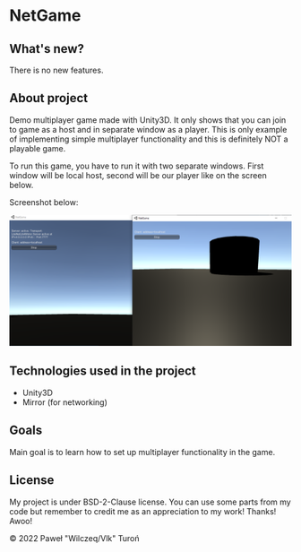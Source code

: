 # NetGame

## What's new?

There is no new features.

## About project

Demo multiplayer game made with Unity3D. It only shows that you can join to game as a host and in separate window as a player. This is only example of implementing simple multiplayer functionality and this is definitely NOT a playable game.

To run this game, you have to run it with two separate windows. First window will be local host, second will be our player like on the screen below.

Screenshot below:

![scr1](./images/1.png)

## Technologies used in the project

* Unity3D
* Mirror (for networking)

## Goals

Main goal is to learn how to set up multiplayer functionality in the game.

## License

My project is under BSD-2-Clause license. You can use some parts from my code but remember to credit me as an appreciation to my work! Thanks! Awoo!

© 2022 Paweł "Wilczeq/Vlk" Turoń
